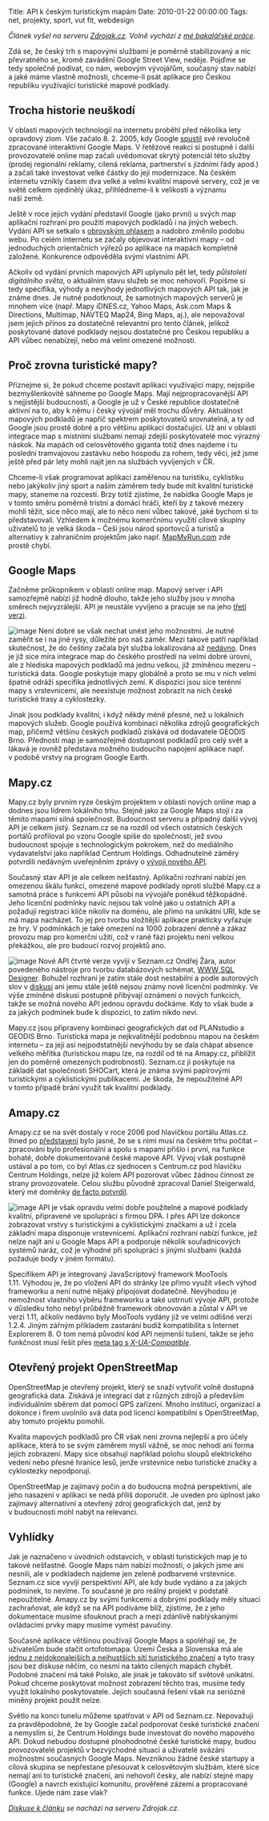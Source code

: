Title: API k českým turistickým mapám
Date: 2010-01-22 00:00:00
Tags: net, projekty, sport, vut fit, webdesign

*Článek vyšel na serveru [Zdrojak.cz](http://zdrojak.root.cz/clanky/api-k-ceskym-turistickym-mapam/). Volně vychází z [mé bakalářské práce](http://blog.javorek.net/bakalar/).*

Zdá se, že český trh s mapovými službami je poměrně stabilizovaný a
nic převratného se, kromě zavádění Google Street View, neděje.
Pojďme se tedy společně podívat, co nám, webovým vývojářům,
současný stav nabízí a jaké máme vlastně možnosti, chceme-li psát
aplikace pro Českou republiku využívající turistické mapové
podklady.

## Trocha historie neuškodí

V oblasti mapových technologií na internetu proběhl před několika
lety opravdový zlom. Vše začalo 8. 2. 2005, kdy Google
[spustil](http://googleblog.blogspot.com/2005/02/mapping-your-way.html)
své revolučně zpracované interaktivní Google Maps. V řetězové
reakci si postupně i další provozovatelé online map začali
uvědomovat skrytý potenciál této služby (prodej regionální reklamy,
cílená reklama, partnerství s jízdními řády apod.) a začali také
investovat velké částky do její modernizace. Na českém internetu
vznikly časem dva velké a velmi kvalitní mapové servery, což je ve
světě celkem ojedinělý úkaz, přihlédneme-li k velikosti a významu
naší země.

Ještě v roce jejich vydání představil Google (jako první) u svých
map aplikační rozhraní pro použití mapových podkladů i na jiných
webech. Vydání API se setkalo
s [obrovským ohlasem](http://maps.google.com/help/maps/casestudies/)
a nadobro změnilo podobu webu. Po celém internetu se začaly
objevovat interaktivní mapy – od jednoduchých orientačních výřezů
po aplikace na mapách kompletně založené. Konkurence odpověděla
svými vlastními API.

Ačkoliv od vydání prvních mapových API uplynulo pět let, tedy
*půlstoletí digitálního světa*, o aktuálním stavu služeb se moc
nehovoří. Popišme si tedy specifika, výhody a nevýhody jednotlivých
mapových API tak, jak je známe dnes. Je nutné podotknout, že
samotných mapových serverů je mnohem více (např. Mapy iDNES.cz,
Yahoo Maps, Ask.com Maps & Directions, Multimap, NAVTEQ Map24, Bing
Maps, aj.), ale nepovažoval jsem jejich přínos za dostatečně
relevantní pro tento článek, jelikož poskytované datové podklady
nejsou dostatečné pro Českou republiku a API vůbec nenabízejí, nebo
má velmi omezené možnosti.

## Proč zrovna turistické mapy?

Přiznejme si, že pokud chceme postavit aplikaci využívající mapy,
nejspíše bezmyšlenkovitě sáhneme po Google Maps. Mají
nejpropracovanější API s nejjistější budoucností, a Google je už
v České republice dostatečně aktivní na to, aby k němu i český
vývojář měl trochu důvěry. Aktuálnost mapových podkladů je napříč
spektrem poskytovatelů srovnatelná, a ty od Google jsou prostě
dobré a pro většinu aplikací dostačující. Už ani v oblasti
integrace map s místními službami nemají zdejší poskytovatelé moc
výrazný náskok. Na mapách od celosvětového giganta totiž dnes
najdeme i tu poslední tramvajovou zastávku nebo hospodu za rohem,
tedy věci, jež jsme ještě před pár lety mohli najít jen na službách
vyvíjených v ČR.

Chceme-li však programovat aplikaci zaměřenou na turistiku,
cyklistiku nebo jakýkoliv jiný sport a naším záměrem tedy bude mít
kvalitní turistické mapy, staneme na rozcestí. Brzy totiž zjistíme,
že nabídka Google Maps je v tomto směru poměrně tristní a domácí
hráči, kteří by z takové mezery mohli těžit, sice něco mají, ale to
něco není vůbec takové, jaké bychom si to představovali. Vzhledem
k možnému komerčnímu využití cílové skupiny uživatelů to je velká
škoda – Češi jsou národ sportovců a turistů a alternativy
k zahraničním projektům jako např.
[MapMyRun.com](http://www.mapmyrun.com/) zde prostě chybí.

## Google Maps

Začněme průkopníkem v oblasti online map. Mapový server i API
samozřejmě nabízí již hodně dlouho, takže jeho služby jsou v mnoha
směrech nejvyzrálejší. API je neustále vyvíjeno a pracuje se na
jeho
[třetí verzi](http://code.google.com/intl/cs/apis/maps/documentation/v3/).

![image](http://blog.javorek.net/image/125/700x)
Není dobré se však nechat unést jeho možnostmi. Je nutné zaměřit se
i na jiné rysy, důležité pro náš záměr. Mezi takové patří například
skutečnost, že do češtiny začala být služba lokalizována až
[nedávno](http://www.lupa.cz/clanky/mapy-google-v-cestine-realita-nebo-zbozne-prani/).
Dnes je již sice míra integrace map do českého prostředí na velmi
dobré úrovni, ale z hlediska mapových podkladů má jednu velkou, již
zmíněnou mezeru – turistická data. Google poskytuje mapy globálně a
proto se mu v nich velmi špatně odráží specifika jednotlivých zemí.
K dispozici jsou sice terénní mapy s vrstevnicemi, ale neexistuje
možnost zobrazit na nich české turistické trasy a cyklostezky.

Jinak jsou podklady kvalitní, i když někdy méně přesné, než
u lokálních mapových služeb. Google používá kombinaci několika
zdrojů geografických map, přičemž většinu českých podkladů získává
od dodavatele GEODIS Brno. Předností map je samozřejmě dostupnost
podkladů pro celý svět a lákavá je rovněž představa možného
budoucího napojení aplikace např. v podobě vrstvy na program
Google Earth.

## Mapy.cz

Mapy.cz byly prvním ryze českým projektem v oblasti nových online
map a dodnes jsou lídrem lokálního trhu. Stejně jako za Google Maps
stojí i za těmito mapami silná společnost. Budoucnost serveru a
případný další vývoj API je celkem jistý. Seznam.cz se na rozdíl od
všech ostatních českých portálů profiloval po vzoru Google spíše do
společnosti, jež svou budoucnost spojuje s technologickým pokrokem,
než do mediálního vydavatelství jako například Centrum Holdings.
Odhadnutelné záměry potvrdili nedávným uveřejněním zprávy
o [vývoji nového API](http://mapy.cz.sblog.cz/2009/02/18/29).

Současný stav API je ale celkem nešťastný. Aplikační rozhraní
nabízí jen omezenou škálu funkcí, omezené mapové podklady oproti
službě Mapy.cz a samotná práce s funkcemi API působí na vývojáře
poněkud těžkopádně. Jeho licenční podmínky navíc nejsou tak volné
jako u ostatních API a požadují registraci klíče nikoliv na doménu,
ale přímo na unikátní URI, kde se má mapa nacházet. To jej pro
tvorbu složitější aplikace prakticky vyřazuje ze hry. V podmínkách
je také omezení na 1000 zobrazení denně a zákaz provozu map pro
komerční užití, což v rané fázi projektu není velkou překážkou, ale
pro budoucí rozvoj projektů ano.

![image](http://blog.javorek.net/image/126/700x)
Nové API čtvrté verze vyvíjí v Seznam.cz Ondřej Žára, autor
povedeného nástroje pro tvorbu databázových schémat,
[WWW SQL Designer](http://code.google.com/p/wwwsqldesigner).
Bohužel rozhraní je zatím stále dost nestabilní a podle autorových
slov
v [diskusi](http://forum.lide.cz/forum.fcgi?akce=forum_data&forum_ID=86016&auth=)
ani jemu stále ještě nejsou známy nové licenční podmínky. Ve výše
zmíněné diskusi postupně přibývají oznámení o nových funkcích,
takže se možná nového API jednou opravdu dočkáme. Kdy to však bude
a za jakých podmínek bude k dispozici, to zatím nikdo neví.

Mapy.cz jsou připraveny kombinací geografických dat od PLANstudio a
GEODIS Brno. Turistická mapa je nejkvalitnější podobnou mapou na
českém internetu – za její asi nejpodstatnější nevýhodu by se dala
chápat absence velkého měřítka (turistickou mapu lze, na rozdíl od
té na Amapy.cz, přiblížit jen do poměrně omezených podrobností).
Seznam.cz ji poskytuje na základě dat společnosti SHOCart, která je
známa svými papírovými turistickými a cyklistickými publikacemi. Je
škoda, že nepoužitelné API v tomto případě brání využít tak
kvalitní podklady.

## Amapy.cz

Amapy.cz se na svět dostaly v roce 2006 pod hlavičkou portálu
Atlas.cz. Ihned po
[představení](http://management.blog.lupa.cz/2006/11/05/spetka-koreni-ze-zakulisi-projektu-novych-atlasich-map/)
bylo jasné, že se s nimi musí na českém trhu počítat – zpracování
bylo profesionální a spolu s mapami přišlo i první, na funkce
bohaté, dobře dokumentované české mapové API. Vývoj však postupně
ustával a po tom, co byl Atlas.cz sjednocen s Centrum.cz pod
hlavičku Centrum Holdings, nelze již kolem API pozorovat vůbec
žádnou činnost ze strany provozovatele. Celou službu původně
zpracoval Daniel Steigerwald, který mé doměnky
[de facto potvrdil](http://twitter.com/steida/statuses/2211073537).

![image](http://blog.javorek.net/image/124/700x)
API je však opravdu velmi dobře použitelné a mapové podklady
kvalitní, připravené ve spolupráci s firmou DPA. I přes API lze
dokonce zobrazovat vrstvy s turistickými a cyklistickými značkami a
už i zcela základní mapa disponuje vrstevnicemi. Aplikační rozhraní
nabízí funkce, jež nelze najít ani u Google Maps API a podporuje
několik souřadnicových systémů naráz, což je výhodné při spolupráci
s jinými službami (každá požaduje body v jiném formátu).

Specifikem API je integrovaný JavaScriptový framework MooTools
1.11. Výhodou je, že po vložení API do stránky lze přímo využít
všech výhod frameworku a není nutné nějaký připojovat dodatečně.
Nevýhodou je nemožnost vlastního výběru frameworku a také ustrnutí
vývoje API, protože v důsledku toho nebyl průběžně framework
obnovován a zůstal v API ve verzi 1.11, ačkoliv nedávno byly
MooTools vydány již ve velmi odlišné verzi 1.2.4. Jiným zářným
příkladem zastarání budiž kompatibilita s Internet Explorerem
8. O tom nemá původní kód API nejmenší tušení, takže se jeho
funkčnost musí řešit přes
[meta tag s *X-UA-Compatible*](http://zdrojak.root.cz/clanky/tri-zobrazovaci-mody-internet-exploreru-8/).

## Otevřený projekt OpenStreetMap

OpenStreetMap je otevřený projekt, který se snaží vytvořit volně
dostupná geografická data. Získává je integrací dat z různých
zdrojů a především individuálním sběrem dat pomocí GPS zařízení.
Mnoho institucí, organizací a dokonce i firem uvolnilo svá data pod
licencí kompatibilní s OpenStreetMap, aby tomuto projektu pomohli.

Kvalita mapových podkladů pro ČR však není zrovna nejlepší a pro
účely aplikace, která to se svým záměrem myslí vážně, se moc nehodí
ani forma jejich zobrazení. Mapy sice obsahují například polohu
sloupů elektrického vedení nebo přesné hranice lesů, jenže
vrstevnice nebo turistické značky a cyklostezky nepodporují.

OpenStreetMap je zajímavý počin a do budoucna možná perspektivní,
ale jeho nasazení v aplikaci se nedá příliš doporučit. Je uveden
pro úplnost jako zajímavý alternativní a otevřený zdroj
geografických dat, jenž by v budoucnosti mohl nabýt na relevanci.

## Vyhlídky

Jak je naznačeno v úvodních odstavcích, v oblasti turistických map
je to takové nešťastné. Google Maps nám nabízí možnosti, o jakých
jsme ani nesnili, ale v podkladech najdeme jen zeleně podbarvené
vrstevnice. Seznam.cz sice vyvíjí perspektivní API, ale kdy bude
vydáno a za jakých podmínek, to nevíme. To současné je pro reálný
projekt v podstatě nepoužitelné. Amapy.cz by svými funkcemi a
dobrými podklady měly situaci zachraňovat, ale když se na API
podíváme blíž, zjistíme, že z jeho dokumentace musíme sfouknout
prach a mezi zdánlivě nablýskanými ovládacími prvky mapy musíme
vymést pavučiny.

Současné aplikace většinou používají Google Maps a spoléhají se, že
uživatelům bude stačit ortofotomapa. Území Česka a Slovenska má ale
[jednu z nejdokonalejších a nejhustších sítí turistického značení](http://www.klubturistu.cz/turisticke-znaceni)
a tyto trasy jsou bez diskuse něčím, co nesmí na takto cílených
mapách chybět. Podobné značení má také Polsko, ale jinak je
takováto síť světově unikátní. Pokud chceme poskytovat možnost
zobrazení těchto tras, musíme tedy využít lokálního poskytovatele.
Jejich současná řešení však na seriózně míněný projekt
použít nelze.

Světlo na konci tunelu můžeme spatřovat v API od Seznam.cz.
Nepovažuji za pravděpodobné, že by Google začal podporovat české
turistické značení a nemyslím si, že Centrum Holdings bude
investovat do nového mapového API. Dokud nebudou dostupné
plnohodnotné české turistické mapy, budou provozovatelé projektů
v bezvýchodné situaci a uživatelé svázáni možnostmi současných
Google Maps. Nevzniknou žádné české startupy a cílová skupina se
nepřestane přesouvat k celosvětovým službám, které sice nemají ani
to turistické značení, ani nehovoří česky, ale nabízí stejné mapy
(Google) a navrch existující komunitu, prověřené zázemí a
propracované funkce. Ujede nám zase vlak?

*[Diskuse k článku](http://zdrojak.root.cz/clanky/api-k-ceskym-turistickym-mapam/nazory/) se nachází na serveru Zdrojak.cz.*
